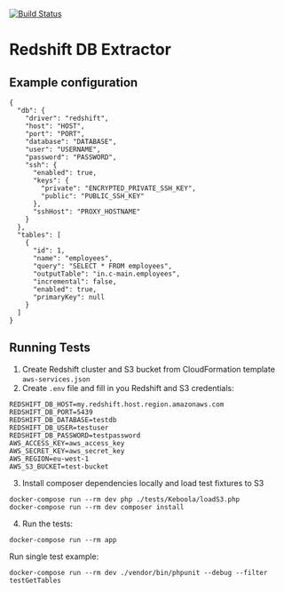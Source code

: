 [![Build Status](https://travis-ci.com/keboola/db-extractor-redshift.svg?branch=master)](https://travis-ci.com/keboola/db-extractor-redshift)

# Redshift DB Extractor

## Example configuration

    {
      "db": {
        "driver": "redshift",
        "host": "HOST",
        "port": "PORT",
        "database": "DATABASE",
        "user": "USERNAME",
        "password": "PASSWORD",
        "ssh": {
          "enabled": true,
          "keys": {
            "private": "ENCRYPTED_PRIVATE_SSH_KEY",
            "public": "PUBLIC_SSH_KEY"
          },
          "sshHost": "PROXY_HOSTNAME"
        }
      },
      "tables": [
        {
          "id": 1,
          "name": "employees",
          "query": "SELECT * FROM employees",
          "outputTable": "in.c-main.employees",
          "incremental": false,
          "enabled": true,
          "primaryKey": null
        }
      ]
    }

## Running Tests

1. Create Redshift cluster and S3 bucket from CloudFormation template `aws-services.json`
2. Create `.env` file and fill in you Redshift and S3 credentials:
```
REDSHIFT_DB_HOST=my.redshift.host.region.amazonaws.com
REDSHIFT_DB_PORT=5439
REDSHIFT_DB_DATABASE=testdb
REDSHIFT_DB_USER=testuser
REDSHIFT_DB_PASSWORD=testpassword
AWS_ACCESS_KEY=aws_access_key
AWS_SECRET_KEY=aws_secret_key
AWS_REGION=eu-west-1
AWS_S3_BUCKET=test-bucket
```
3. Install composer dependencies locally and load test fixtures to S3
```$xslt
docker-compose run --rm dev php ./tests/Keboola/loadS3.php
docker-compose run --rm dev composer install
```
4. Run the tests:

```
docker-compose run --rm app
```

Run single test example:
```
docker-compose run --rm dev ./vendor/bin/phpunit --debug --filter testGetTables
```

